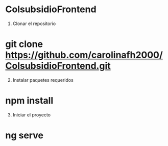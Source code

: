 # ColsubsidioFrontend

1. Clonar el repositorio
# git clone https://github.com/carolinafh2000/ColsubsidioFrontend.git
2. Instalar paquetes requeridos
# npm install
3. Iniciar el proyecto
# ng serve
